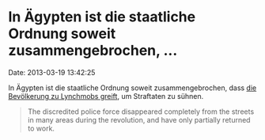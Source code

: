 In Ägypten ist die staatliche Ordnung soweit zusammengebrochen, \...
====================================================================

Date: 2013-03-19 13:42:25

In Ägypten ist die staatliche Ordnung soweit zusammengebrochen, dass
[die Bevölkerung zu Lynchmobs
greift](http://www.bbc.co.uk/news/world-middle-east-21831082), um
Straftaten zu sühnen.

> The discredited police force disappeared completely from the streets
> in many areas during the revolution, and have only partially returned
> to work.
